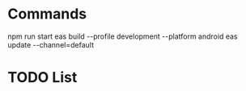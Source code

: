 # Commands
npm run start
eas build --profile development --platform android
eas update --channel=default

# TODO List
